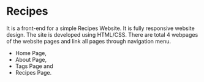 # Recipes
It is a front-end for a simple Recipes Website. It is fully responsive website design. 
The site is developed using HTML/CSS. There are total 4 webpages of the website pages and link all pages through navigation menu.


  * Home Page, 
  * About Page, 
  * Tags Page and 
  * Recipes Page.

